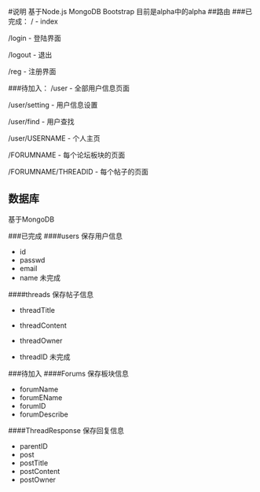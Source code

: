 #说明
基于Node.js MongoDB Bootstrap
目前是alpha中的alpha
##路由
###已完成：
/ - index

/login - 登陆界面

/logout - 退出

/reg - 注册界面

###待加入：
/user - 全部用户信息页面

/user/setting - 用户信息设置

/user/find - 用户查找

/user/USERNAME - 个人主页

/FORUMNAME - 每个论坛板块的页面

/FORUMNAME/THREADID - 每个帖子的页面

## 数据库
基于MongoDB

###已完成
####users
保存用户信息
* id
* passwd
* email
* name 未完成

####threads
保存帖子信息
* threadTitle
* threadContent
* threadOwner

* threadID 未完成

###待加入
####Forums
保存板块信息
* forumName
* forumEName
* forumID
* forumDescribe

####ThreadResponse
保存回复信息
* parentID
* post
* postTitle
* postContent
* postOwner

